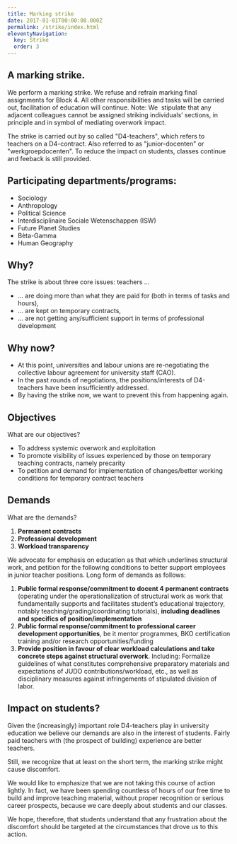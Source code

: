 ```yaml
---
title: Marking strike
date: 2017-01-01T00:00:00.000Z
permalink: /strike/index.html
eleventyNavigation:
  key: Strike
  order: 3
---
```

## A marking strike.

We perform a marking strike. We refuse and refrain marking final assignments for Block 4. All other responsibilities and tasks will be carried out, facilitation of education will continue. Note: We  stipulate that any adjacent colleagues cannot be assigned striking individuals’ sections, in principle and in symbol of mediating overwork impact. 

The strike is carried out by so called "D4-teachers", which refers to teachers on a D4-contract. Also referred to as "junior-docenten" or "werkgroepdocenten". To reduce the impact on students, classes continue and feeback is still provided.

## Participating departments/programs:

* Sociology
* Anthropology
* Political Science
* Interdisciplinaire Sociale Wetenschappen (ISW)
* Future Planet Studies
* Bèta-Gamma
* Human Geography

## Why?

The strike is about three core issues: teachers ...

* ... are doing more than what they are paid for (both in terms of tasks and hours),
* ... are kept on temporary contracts,
* ... are not getting any/sufficient support in terms of professional development

## Why now?

* At this point, universities and labour unions are re-negotiating the collective labour agreement for university staff (CAO).
* In the past rounds of negotiations, the positions/interests of D4-teachers have been insufficiently addressed.
* By having the strike now, we want to prevent this from happening again.

## Objectives

What are our objectives?

* To address systemic overwork and exploitation
* To promote visibility of issues experienced by those on temporary teaching contracts, namely precarity 
* To petition and demand for implementation of changes/better working conditions for temporary contract teachers 

## Demands

What are the demands?

1. **Permanent contracts**
2. **Professional development**
3. **Workload transparency** 

We advocate for emphasis on education as that which underlines structural work, and petition for the following conditions to better support employees in junior teacher positions. Long form of demands as follows:   

1. **Public formal response/commitment to docent 4 permanent contracts** (operating under the operationalization of structural work as work that fundamentally supports and facilitates student’s educational trajectory, notably teaching/grading/coordinating tutorials), **including deadlines and specifics of position/implementation** 
2. **Public formal response/commitment to professional career development opportunities**, be it mentor programmes, BKO certification training and/or research opportunities/funding
3. **Provide position in favour of clear workload calculations and take concrete steps against structural overwork**. Including: Formalize guidelines of what constitutes comprehensive preparatory materials and expectations of JUDO contributions/workload, etc., as well as disciplinary measures against infringements of stipulated division of labor.

## Impact on students?

Given the (increasingly) important role D4-teachers play in university education we believe our demands are also in the interest of students. Fairly paid teachers with (the prospect of building) experience are better teachers. 

Still, we recognize that at least on the short term, the marking strike might cause discomfort.

We would like to emphasize that we are not taking this course of action lightly. In fact, we have been spending countless of hours of our free time to build and improve teaching material, without proper recognition or serious career prospects, because we care deeply about students and our classes.

We hope, therefore, that students understand that any frustration about the discomfort should be targeted at the circumstances that drove us to this action.